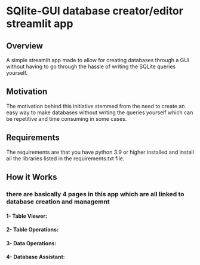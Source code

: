 
# SQlite-GUI database creator/editor streamlit app

## Overview
A simple streamlit app made to allow for creating databases through a GUI without having to go through the hassle of writing the SQLite queries yourself.

## Motivation
The motivation behind this initiative stemmed from the need to create an easy way to make databases without writing the queries yourself which can be repetitive and time consuming in some cases.

## Requirements
The requirements are that you have python 3.9 or higher installed and install all the libraries listed in the requirements.txt file.

## How it Works

### there are basically 4 pages in this app which are all linked to database creation and managemnt

#### 1- Table Viewer:
#### 2- Table Operations:
#### 3- Data Operations:
#### 4- Database Assistant:

